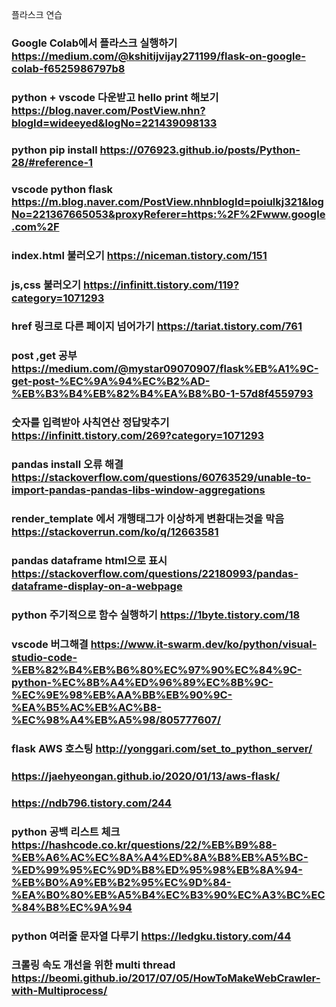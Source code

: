 플라스크 연습


### Google Colab에서 플라스크 실행하기 https://medium.com/@kshitijvijay271199/flask-on-google-colab-f6525986797b8
### python + vscode 다운받고 hello print 해보기 https://blog.naver.com/PostView.nhn?blogId=wideeyed&logNo=221439098133
### python pip install https://076923.github.io/posts/Python-28/#reference-1
### vscode python flask https://m.blog.naver.com/PostView.nhnblogId=poiulkj321&logNo=221367665053&proxyReferer=https:%2F%2Fwww.google.com%2F
### index.html 불러오기 https://niceman.tistory.com/151
### js,css 불러오기 https://infinitt.tistory.com/119?category=1071293
### href 링크로 다른 페이지 넘어가기 https://tariat.tistory.com/761
### post ,get 공부 https://medium.com/@mystar09070907/flask%EB%A1%9C-get-post-%EC%9A%94%EC%B2%AD-%EB%B3%B4%EB%82%B4%EA%B8%B0-1-57d8f4559793
### 숫자를 입력받아 사칙연산 정답맞추기 https://infinitt.tistory.com/269?category=1071293
### pandas install 오류 해결 https://stackoverflow.com/questions/60763529/unable-to-import-pandas-pandas-libs-window-aggregations
### render_template 에서 개행태그가 이상하게 변환대는것을 막음 https://stackoverrun.com/ko/q/12663581
### pandas dataframe html으로 표시 https://stackoverflow.com/questions/22180993/pandas-dataframe-display-on-a-webpage
### python 주기적으로 함수 실행하기 https://1byte.tistory.com/18
### vscode 버그해결 https://www.it-swarm.dev/ko/python/visual-studio-code-%EB%82%B4%EB%B6%80%EC%97%90%EC%84%9C-python-%EC%8B%A4%ED%96%89%EC%8B%9C-%EC%9E%98%EB%AA%BB%EB%90%9C-%EA%B5%AC%EB%AC%B8-%EC%98%A4%EB%A5%98/805777607/
### flask AWS 호스팅 http://yonggari.com/set_to_python_server/
### https://jaehyeongan.github.io/2020/01/13/aws-flask/
### https://ndb796.tistory.com/244
### python 공백 리스트 체크 https://hashcode.co.kr/questions/22/%EB%B9%88-%EB%A6%AC%EC%8A%A4%ED%8A%B8%EB%A5%BC-%ED%99%95%EC%9D%B8%ED%95%98%EB%8A%94-%EB%B0%A9%EB%B2%95%EC%9D%84-%EA%B0%80%EB%A5%B4%EC%B3%90%EC%A3%BC%EC%84%B8%EC%9A%94

### python 여러줄 문자열 다루기 https://ledgku.tistory.com/44
### 크롤링 속도 개선을 위한 multi thread https://beomi.github.io/2017/07/05/HowToMakeWebCrawler-with-Multiprocess/
### <script> 입력 방지 https://www.it-swarm.dev/ko/javascript/javascript%EC%97%90%EC%84%9C-html-%EB%B0%8F-%EC%8A%A4%ED%81%AC%EB%A6%BD%ED%8A%B8-%EC%82%BD%EC%9E%85-%EB%B0%A9%EC%A7%80/1044047794/
### flask multi request https://medium.com/@dkhd/handling-multiple-requests-on-flask-60208eacc154
